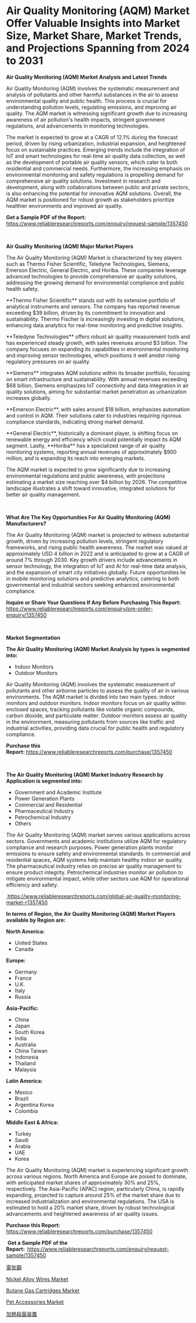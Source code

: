 <p><h1>Air Quality Monitoring (AQM) Market Offer Valuable Insights into Market Size, Market Share, Market Trends, and Projections Spanning from 2024 to 2031</h1></p><p><strong>Air Quality Monitoring (AQM) Market Analysis and Latest Trends</strong></p>
<p><p>Air Quality Monitoring (AQM) involves the systematic measurement and analysis of pollutants and other harmful substances in the air to assess environmental quality and public health. This process is crucial for understanding pollution levels, regulating emissions, and improving air quality. The AQM market is witnessing significant growth due to increasing awareness of air pollution's health impacts, stringent government regulations, and advancements in monitoring technologies.</p><p>The market is expected to grow at a CAGR of 12.1% during the forecast period, driven by rising urbanization, industrial expansion, and heightened focus on sustainable practices. Emerging trends include the integration of IoT and smart technologies for real-time air quality data collection, as well as the development of portable air quality sensors, which cater to both residential and commercial needs. Furthermore, the increasing emphasis on environmental monitoring and safety regulations is propelling demand for comprehensive air quality solutions. Investment in research and development, along with collaborations between public and private sectors, is also enhancing the potential for innovative AQM solutions. Overall, the AQM market is positioned for robust growth as stakeholders prioritize healthier environments and improved air quality.</p></p>
<p><strong>Get a Sample PDF of the Report:&nbsp;</strong> <a href="https://www.reliableresearchreports.com/enquiry/request-sample/1357450">https://www.reliableresearchreports.com/enquiry/request-sample/1357450</a></p>
<p>&nbsp;</p>
<p><strong>Air Quality Monitoring (AQM) Major Market Players</strong></p>
<p><p>The Air Quality Monitoring (AQM) Market is characterized by key players such as Thermo Fisher Scientific, Teledyne Technologies, Siemens, Emerson Electric, General Electric, and Horiba. These companies leverage advanced technologies to provide comprehensive air quality solutions, addressing the growing demand for environmental compliance and public health safety.</p><p>**Thermo Fisher Scientific** stands out with its extensive portfolio of analytical instruments and sensors. The company has reported revenue exceeding $39 billion, driven by its commitment to innovation and sustainability. Thermo Fischer is increasingly investing in digital solutions, enhancing data analytics for real-time monitoring and predictive insights.</p><p>**Teledyne Technologies** offers robust air quality measurement tools and has experienced steady growth, with sales revenues around $3 billion. The company focuses on expanding its capabilities in environmental monitoring and improving sensor technologies, which positions it well amidst rising regulatory pressures on air quality.</p><p>**Siemens** integrates AQM solutions within its broader portfolio, focusing on smart infrastructure and sustainability. With annual revenues exceeding $68 billion, Siemens emphasizes IoT connectivity and data integration in air quality solutions, aiming for substantial market penetration as urbanization increases globally.</p><p>**Emerson Electric**, with sales around $18 billion, emphasizes automation and control in AQM. Their solutions cater to industries requiring rigorous compliance standards, indicating strong market demand.</p><p>**General Electric**, historically a dominant player, is shifting focus on renewable energy and efficiency which could potentially impact its AQM segment. Lastly, **Horiba** has a specialized range of air quality monitoring systems, reporting annual revenues of approximately $900 million, and is expanding its reach into emerging markets.</p><p>The AQM market is expected to grow significantly due to increasing environmental regulations and public awareness, with projections estimating a market size reaching over $4 billion by 2026. The competitive landscape illustrates a shift toward innovative, integrated solutions for better air quality management.</p></p>
<p>&nbsp;</p>
<p><strong>What Are The Key Opportunities For Air Quality Monitoring (AQM) Manufacturers?</strong></p>
<p><p>The Air Quality Monitoring (AQM) market is projected to witness substantial growth, driven by increasing pollution levels, stringent regulatory frameworks, and rising public health awareness. The market was valued at approximately USD 4 billion in 2022 and is anticipated to grow at a CAGR of around 7% through 2030. Key growth drivers include advancements in sensor technology, the integration of IoT and AI for real-time data analysis, and the expansion of smart city initiatives globally. Future opportunities lie in mobile monitoring solutions and predictive analytics, catering to both governmental and industrial sectors seeking enhanced environmental compliance.</p></p>
<p><strong>Inquire or Share Your Questions If Any Before Purchasing This Report:</strong> <a href="https://www.reliableresearchreports.com/enquiry/pre-order-enquiry/1357450">https://www.reliableresearchreports.com/enquiry/pre-order-enquiry/1357450</a></p>
<p>&nbsp;</p>
<p><strong>Market Segmentation</strong></p>
<p><strong>The Air Quality Monitoring (AQM) Market Analysis by types is segmented into:</strong></p>
<p><ul><li>Indoor Monitors</li><li>Outdoor Monitors</li></ul></p>
<p><p>Air Quality Monitoring (AQM) involves the systematic measurement of pollutants and other airborne particles to assess the quality of air in various environments. The AQM market is divided into two main types: indoor monitors and outdoor monitors. Indoor monitors focus on air quality within enclosed spaces, tracking pollutants like volatile organic compounds, carbon dioxide, and particulate matter. Outdoor monitors assess air quality in the environment, measuring pollutants from sources like traffic and industrial activities, providing data crucial for public health and regulatory compliance.</p></p>
<p><strong>Purchase this Report:&nbsp;</strong><a href="https://www.reliableresearchreports.com/purchase/1357450">https://www.reliableresearchreports.com/purchase/1357450</a></p>
<p>&nbsp;</p>
<p><strong>The Air Quality Monitoring (AQM) Market Industry Research by Application is segmented into:</strong></p>
<p><ul><li>Government and Academic Institute</li><li>Power Generation Plants</li><li>Commercial and Residential</li><li>Pharmaceutical Industry</li><li>Petrochemical Industry</li><li>Others</li></ul></p>
<p><p>The Air Quality Monitoring (AQM) market serves various applications across sectors. Governments and academic institutions utilize AQM for regulatory compliance and research purposes. Power generation plants monitor emissions to ensure safety and environmental standards. In commercial and residential spaces, AQM systems help maintain healthy indoor air quality. The pharmaceutical industry relies on precise air quality management to ensure product integrity. Petrochemical industries monitor air pollution to mitigate environmental impact, while other sectors use AQM for operational efficiency and safety.</p></p>
<p><a href="https://www.reliableresearchreports.com/global-air-quality-monitoring-market-r1357450">&nbsp;https://www.reliableresearchreports.com/global-air-quality-monitoring-market-r1357450</a></p>
<p><strong>In terms of Region, the Air Quality Monitoring (AQM) Market Players available by Region are:</strong></p>
<p>
    <p> <strong> North America: </strong>
        <ul>
            <li>United States</li>
            <li>Canada</li>
        </ul>
        </p> 
    <p> <strong> Europe: </strong>
        <ul>
            <li>Germany</li>
            <li>France</li>
            <li>U.K.</li>
            <li>Italy</li>
            <li>Russia</li>
        </ul>
        </p> 
    <p> <strong> Asia-Pacific: </strong>
        <ul>
            <li>China</li>
            <li>Japan</li>
            <li>South Korea</li>
            <li>India</li>
            <li>Australia</li>
            <li>China Taiwan</li>
            <li>Indonesia</li>
            <li>Thailand</li>
            <li>Malaysia</li>
        </ul>
        </p> 
    <p> <strong> Latin America: </strong>
        <ul>
            <li>Mexico</li>
            <li>Brazil</li>
            <li>Argentina Korea</li>
            <li>Colombia</li>
        </ul>
        </p> 
    <p> <strong> Middle East & Africa: </strong>
        <ul>
            <li>Turkey</li>
            <li>Saudi</li>
            <li>Arabia</li>
            <li>UAE</li>
            <li>Korea</li>
        </ul>
    </p>
    </p>
<p><p>The Air Quality Monitoring (AQM) market is experiencing significant growth across various regions. North America and Europe are poised to dominate, with anticipated market shares of approximately 30% and 25%, respectively. The Asia-Pacific (APAC) region, particularly China, is rapidly expanding, projected to capture around 25% of the market share due to increased industrialization and environmental regulations. The USA is estimated to hold a 20% market share, driven by robust technological advancements and heightened awareness of air quality issues.</p></p>
<p><strong>Purchase this Report: </strong><a href="https://www.reliableresearchreports.com/purchase/1357450">https://www.reliableresearchreports.com/purchase/1357450</a></p>
<p>&nbsp;<strong>Get a Sample PDF of the Report:&nbsp;&nbsp;</strong><a href="https://www.reliableresearchreports.com/enquiry/request-sample/1357450">https://www.reliableresearchreports.com/enquiry/request-sample/1357450</a></p>
<p><strong></strong></p>
<p><p><a href="https://medium.com/@narcisoferry/%E9%9B%BB%E6%B0%97%E9%8B%BC%E5%B8%82%E5%A0%B4%E3%81%AE%E5%B1%95%E6%9C%9B%E3%81%A8%E5%B8%82%E5%A0%B4%E3%82%B7%E3%82%A7%E3%82%A2%E5%88%86%E6%9E%90-%E6%88%90%E9%95%B7%E3%83%88%E3%83%AC%E3%83%B3%E3%83%89%E3%81%A8%E5%B8%82%E5%A0%B4%E4%BA%88%E6%B8%AC-2024%E5%B9%B4-2031%E5%B9%B4-ec0423034f79">電気鋼</a></p><p><a href="https://www.linkedin.com/pulse/analyzing-key-drivers-nickel-alloy-wires-market-trends-future-k7dmc?trackingId=B9P3QhHtSHG6WRDMDvtHOw%3D%3D">Nickel Alloy Wires Market</a></p><p><a href="https://issuu.com/reportprime-2/docs/butane-gas-cartridges-market-size-2_3f1d910aaa766e">Butane Gas Cartridges Market</a></p><p><a href="https://www.linkedin.com/pulse/pet-accessories-market-research-report-forecast-growth-k4hye?trackingId=Ma5s%2FX0nRm6LpYJkjyVJCw%3D%3D">Pet Accessories Market</a></p><p><a href="https://medium.com/@narcisoferry/heat-sterilization-equipments-market-%E3%81%AE%E3%82%B0%E3%83%AD%E3%83%BC%E3%83%90%E3%83%AB%E5%B8%82%E5%A0%B4%E6%A6%82%E8%A6%81%E3%81%AF-%E4%B8%96%E7%95%8C%E3%81%8A%E3%82%88%E3%81%B3%E4%B8%BB%E8%A6%81%E5%B8%82%E5%A0%B4%E3%81%AB%E3%81%8A%E3%81%91%E3%82%8B%E6%A5%AD%E7%95%8C%E3%81%AB%E5%BD%B1%E9%9F%BF%E3%82%92%E4%B8%8E%E3%81%88%E3%82%8B%E4%B8%BB%E8%A6%81%E3%81%AA%E3%83%88%E3%83%AC%E3%83%B3%E3%83%89%E3%81%AB%E3%81%A4%E3%81%84%E3%81%A6-%E7%8B%AC%E8%87%AA%E3%81%AE%E8%A6%96%E7%82%B9%E3%82%92%E6%8F%90%E4%BE%9B%E3%81%97%E3%81%BE%E3%81%99-334aa8dda348">加熱殺菌装置</a></p></p>